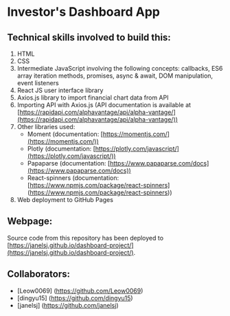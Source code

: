 # Investor's Dashboard App

## Technical skills involved to build this:
1. HTML
1. CSS
1. Intermediate JavaScript involving the following concepts: callbacks, ES6 array iteration methods, promises, async & await, DOM manipulation, event listeners
1. React JS user interface library
1. Axios.js library to import financial chart data from API 
1. Importing API with Axios.js (API documentation is available at [https://rapidapi.com/alphavantage/api/alpha-vantage/](https://rapidapi.com/alphavantage/api/alpha-vantage/))
1. Other libraries used:
    - Moment (documentation: [https://momentjs.com/](https://momentjs.com/))
    - Plotly (documentation: [https://plotly.com/javascript/](https://plotly.com/javascript/))
    - Papaparse (documentation: [https://www.papaparse.com/docs](https://www.papaparse.com/docs))
    - React-spinners (documentation: [https://www.npmjs.com/package/react-spinners] (https://www.npmjs.com/package/react-spinners))
1. Web deployment to GitHub Pages


## Webpage:
Source code from this repository has been deployed to [https://janelsj.github.io/dashboard-project/](https://janelsj.github.io/dashboard-project/).

## Collaborators:
- [Leow0069] (https://github.com/Leow0069)
- [dingyu15] (https://github.com/dingyu15)
- [janelsj] (https://github.com/janelsj)
